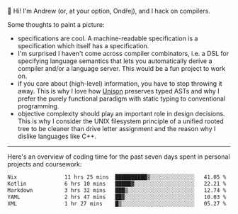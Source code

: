 :wave: Hi! I'm Andrew (or, at your option, Ondřej), and I hack on compilers. 

Some thoughts to paint a picture:
- specifications are cool. A machine-readable specification is a specification which itself has a specification.
- I'm surprised I haven't come across compiler combinators, i.e. a DSL for specifying language semantics that lets you automatically derive a compiler and/or a language server. This would be a fun project to work on.
- if you care about (high-level) information, you have to stop throwing it away. This is why I love how [Unison](https://github.com/unisonweb/unison) preserves typed ASTs and why I prefer the purely functional paradigm with static typing to conventional programming.
- objective complexity should play an important role in design decisions. This is why I consider the UNIX filesystem principle of a unified rooted tree to be cleaner than drive letter assignment and the reason why I dislike languages like C++.

---

Here's an overview of coding time for the past seven days spent in personal projects and coursework:
<!--START_SECTION:waka-->

```txt
Nix               11 hrs 25 mins  ██████████▒░░░░░░░░░░░░░░   41.05 %
Kotlin            6 hrs 10 mins   █████▓░░░░░░░░░░░░░░░░░░░   22.21 %
Markdown          3 hrs 32 mins   ███▒░░░░░░░░░░░░░░░░░░░░░   12.74 %
YAML              2 hrs 47 mins   ██▓░░░░░░░░░░░░░░░░░░░░░░   10.03 %
XML               1 hr 27 mins    █▒░░░░░░░░░░░░░░░░░░░░░░░   05.27 %
```

<!--END_SECTION:waka-->

<!--
**viluon/viluon** is a ✨ _special_ ✨ repository because its `README.md` (this file) appears on your GitHub profile.

Here are some ideas to get you started:

- 🔭 I’m currently working on ...
- 🌱 I’m currently learning ...
- 👯 I’m looking to collaborate on ...
- 🤔 I’m looking for help with ...
- 💬 Ask me about ...
- 📫 How to reach me: ...
- 😄 Pronouns: ...
- ⚡ Fun fact: ...
-->
